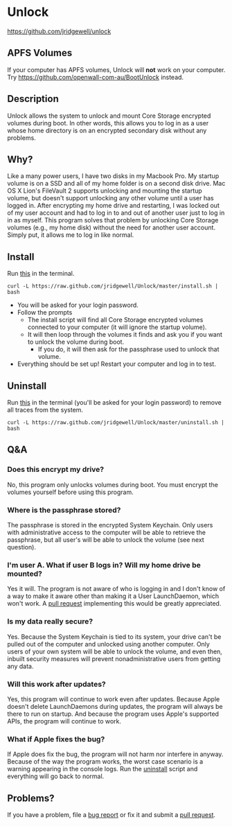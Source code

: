 Unlock
=========

https://github.com/jridgewell/unlock


## APFS Volumes

If your computer has APFS volumes, Unlock will **not** work on your computer.
Try https://github.com/openwall-com-au/BootUnlock instead.

## Description

Unlock allows the system to unlock and mount Core Storage encrypted volumes
during boot. In other words, this allows you to log in as a user whose home
directory is on an encrypted secondary disk without any problems.


## Why?

Like a many power users, I have two disks in my Macbook Pro. My startup volume
is on a SSD and all of my home folder is on a second disk drive. Mac OS X Lion's
FileVault 2 supports unlocking and mounting the startup volume, but doesn't
support unlocking any other volume until a user has logged in. After encrypting
my home drive and restarting, I was locked out of my user account and had to log
in to and out of another user just to log in in as myself. This program solves
that problem by unlocking Core Storage volumes (e.g., my home disk) without the
need for another user account. Simply put, it allows me to log in like normal.


## Install

Run [this][install] in the terminal.

    curl -L https://raw.github.com/jridgewell/Unlock/master/install.sh | bash

- You will be asked for your login password.
- Follow the prompts
  * The install script will find all Core Storage encrypted volumes connected to
	your computer (it will ignore the startup volume).
  * It will then loop through the volumes it finds and ask you if you want to
	unlock the volume during boot.
	+ If you do, it will then ask for the passphrase used to unlock that volume.
- Everything should be set up! Restart your computer and log in to test.


## Uninstall

Run [this][uninstall] in the terminal (you'll be asked for your login password)
to remove all traces from the system.

    curl -L https://raw.github.com/jridgewell/Unlock/master/uninstall.sh | bash


## Q&A

### Does this encrypt my drive?
No, this program only unlocks volumes during boot. You must encrypt the volumes
yourself before using this program.
### Where is the passphrase stored?
The passphrase is stored in the encrypted System Keychain. Only users with administrative access to the computer will be able to retrieve the passphrase, but all user's will be able to unlock the volume (see next question).
### I'm user A. What if user B logs in? Will my home drive be mounted?
Yes it will. The program is not aware of who is logging in and I don't know of a
way to make it aware other than making it a User LaunchDaemon, which won't work.
A [pull request][pull] implementing this would be greatly appreciated.
### Is my data really secure?
Yes. Because the System Keychain is tied to its system, your drive can't be pulled out of the computer and unlocked using another computer. Only users of your own system will be able to unlock the volume, and even then, inbuilt security measures will prevent nonadministrative users from getting any data.
### Will this work after updates?
Yes, this program will continue to work even after updates. Because Apple doesn't
delete LaunchDaemons during updates, the program will always be there to run on
startup. And because the program uses Apple's supported APIs, the program will
continue to work.
### What if Apple fixes the bug?
If Apple does fix the bug, the program will not harm nor interfere in anyway.
Because of the way the program works, the worst case scenario is a warning
appearing in the console logs. Run the [uninstall][uninstall] script and
everything will go back to normal.

## Problems?

If you have a problem, file a [bug report][issue] or fix it and submit a [pull
request][pull].

[install]: https://raw.github.com/jridgewell/Unlock/master/install.sh
[uninstall]: https://raw.github.com/jridgewell/Unlock/master/uninstall.sh
[issue]: https://github.com/jridgewell/unlock/issues
[pull]: https://github.com/jridgewell/unlock/pulls
